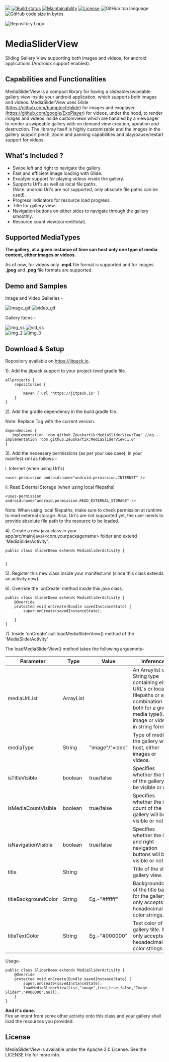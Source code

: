 [![](https://img.shields.io/jitpack/v/github/Zeuskartik/MediaSliderView?label=JitPack)](https://jitpack.io/#Zeuskartik/MediaSliderView)     [![Build status](https://ci.appveyor.com/api/projects/status/9l0ubq1ng77dpm3n?svg=true)](https://ci.appveyor.com/project/Zeuskartik/mediasliderview)  [![Maintainability](https://api.codeclimate.com/v1/badges/ddf05107edffa60b69e7/maintainability)](https://codeclimate.com/github/Zeuskartik/MediaSliderView/maintainability)    [![License](https://img.shields.io/badge/License-Apache%202.0-orange.svg)](https://opensource.org/licenses/Apache-2.0)    ![GitHub top language](https://img.shields.io/github/languages/top/Zeuskartik/MediaSliderView?color=Green&label=Java)     ![GitHub code size in bytes](https://img.shields.io/github/languages/code-size/Zeuskartik/MediaSliderView?color=Green&label=Code%20Size)

![Repository Logo](https://res.cloudinary.com/kartiksaraf/image/upload/v1564513200/github_MediaSliderView/Media_Slider_View_jkapxa.png)

# MediaSliderView     

Sliding Gallery View supporting both images and videos, for android applications.(Androidx support enabled).


## Capabilities and Functionalities

MediaSliderView is a compact library for having a slideable/swipeable gallery view inside your android application, which supports both images and videos. MediaSliderView uses Glide (https://github.com/bumptech/glide) for images and exoplayer (https://github.com/google/ExoPlayer) for videos, under the hood, to render images and videos inside customviews which are handled by a viewpager to render a swipeable gallery with on demand view creation, updation and destruction. The libraray itself is highly customizable and the images in the gallery support pinch, zoom and panning capabilities and play/pause/restart support for videos.


## What's Included ?   

* Swipe left and right to navigate the gallery.      
* Fast and efficient image loading with Glide.       
* Exoplyer support for playing videos inside the gallery.       
* Supports Url's as well as local file paths.      
  (Note: android Uri's are not supported, only absolute file paths can be used).      
* Progress indicators for resource load progress.       
* Title for gallery view.    
* Navigation buttons on either sides to navigate through the gallery smoothly.    
* Resource count view(current/total).


## Supported MediaTypes    

**The gallery, at a given instance of time can host only one type of media content, either images or videos.**      

As of now, for videos only **.mp4** file format is supported and for images **.jpeg** and **.png** file formats are supported.    

## Demo and Samples    

Image and Video Galleries -      

![image_gif](https://res.cloudinary.com/kartiksaraf/image/upload/c_scale,w_300/v1564572902/github_MediaSliderView/screenshots/phone_image_ebu0n3.gif)     ![video_gif](https://res.cloudinary.com/kartiksaraf/image/upload/c_scale,w_300/v1564573194/github_MediaSliderView/screenshots/phone_video_lv3nej.gif
)          


Gallery Items -   

![img_ss](https://res.cloudinary.com/kartiksaraf/image/upload/c_scale,w_300/v1564572325/github_MediaSliderView/screenshots/1564571252993_lb5ajs.jpg)     ![vid_ss](https://res.cloudinary.com/kartiksaraf/image/upload/c_scale,w_300/v1564572561/github_MediaSliderView/screenshots/video_item_jbgnkz.png)     
![img_2](https://res.cloudinary.com/kartiksaraf/image/upload/c_scale,w_300/v1564573831/github_MediaSliderView/screenshots/image_3_faxhyf.jpg) ![img_3](https://res.cloudinary.com/kartiksaraf/image/upload/c_scale,w_300/v1564573692/github_MediaSliderView/screenshots/video_2_qqm9ro.jpg)






## Download & Setup
Repository available on https://jitpack.io.  

1). Add the jitpack support to your project-level gradle file.

```Gradle
allprojects {
    repositories {
        ...
        maven { url 'https://jitpack.io' }
    }
}
```
2). Add the gradle dependency in the build.gradle file.  

Note: Replace Tag with the current version.

```Gradle
dependencies {
   implementation 'com.github.Zeuskartik:MediaSliderView:Tag' //eg.- implementation 'com.github.Zeuskartik:MediaSliderView:1.0'
}

```    


3). Add the necessary permissions (as per your use case), in your manifest.xml as follows - 

i. Internet (when using Url's)     
```
<uses-permission android:name="android.permission.INTERNET" />   
```     

ii. Read External Storage (when using local filepaths)
```
<uses-permission android:name="android.permission.READ_EXTERNAL_STORAGE" />
```    
Note: When using local filepaths, make sure to check permission at runtime to read external storage. Also, Uri's are not supported yet, the user needs to  provide absolute file path to the resource to be loaded.  


4). Create a new java class in your app/src/main/java/<com.yourpackagename> folder and extend 'MediaSliderActivity'.

```
public class SliderDemo extends MediaSliderActivity {


}
```   

5). Register this new class inside your manifest.xml (since this class extends an activity now).


6). Override the 'onCreate' method inside this java class.

```
public class SliderDemo extends MediaSliderActivity {
    @Override
    protected void onCreate(Bundle savedInstanceState) {
        super.onCreate(savedInstanceState);
        
    }
}
```    

7). Inside 'onCreate' call loadMediaSliderView() method of the 'MediaSliderActivity'    

The loadMediaSliderView() method takes the following arguemnts-    

| Parameter            | Type              | Value           | Inference                                                                                                                                                        |
|----------------------|-------------------|-----------------|------------------------------------------------------------------------------------------------------------------------------------------------------------------|
| mediaUrlList         | ArrayList<String> |                 | An Arraylist of String type containing  either URL's or local filepaths  or a combination of both  for a given media type(i.e. image or video)  in string format. |
| mediaType            | String            | "image"/"video" | Type of media the gallery will host,  either images or videos.                                                                                                   |
| isTitleVisible       | boolean           | true/false      | Specifies whether the title of the gallery  will be visible or not.                                                                                              |
| isMediaCountVisible  | boolean           | true/false      | Specifies whether the item count of the  gallery will be visible or not.                                                                                         |
| isNavigationVisible  | boolean           | true/false      | Specifies whether the left and right  navigation buttons will be visible or not.                                                                                 |
| title                | String            |                 | Title of the slider gallery view.                                                                                                                                |
| titleBackgroundColor | String            | Eg.-"#ffffff"   | Backgroundcolor of the title bar for the gallery. It only accepts hexadecimal color strings.                                                                     |
| titleTextColor       | String            | Eg.-"#000000"   | Text color of the gallery title. It only accepts hexadecimal color strings.                                                                                      |
 
 
 Usage-  
 
 
       
```
public class SliderDemo extends MediaSliderActivity {
    @Override
    protected void onCreate(Bundle savedInstanceState) {
        super.onCreate(savedInstanceState);
        loadMediaSliderView(list,"image",true,true,false,"Image-Slider","#000000",null); 
    }
}
```           

**And it's done.**      
Fire an intent from some other activity onto this class and your gallery shall load the resources you provided.

## License

MediaSliderView is available under the Apache 2.0 License. See the LICENSE file for more info.

